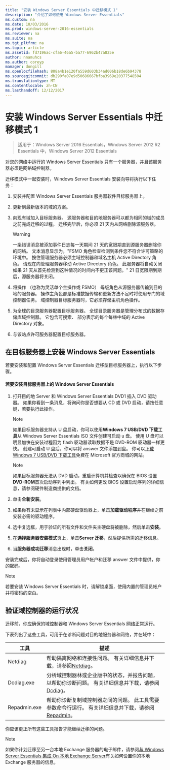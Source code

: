 ```yaml
---
title: "安装 Windows Server Essentials 中迁移模式 1"
description: "介绍了如何使用 Windows Server Essentials"
ms.custom: na
ms.date: 10/03/2016
ms.prod: windows-server-2016-essentials
ms.reviewer: na
ms.suite: na
ms.tgt_pltfrm: na
ms.topic: article
ms.assetid: fd7196ac-cfa6-46a5-ba77-6962b47a825e
author: nnamuhcs
ms.author: coreyp
manager: dongill
ms.openlocfilehash: 808a4b1e120fa559d603b34ad006b18de6b94378
ms.sourcegitcommit: db290fa07e9d50686667bfba3969e20377548504
ms.translationtype: MT
ms.contentlocale: zh-CN
ms.lasthandoff: 12/12/2017
---
```

# <a name="install-windows-server-essentials-in-migration-mode1"></a>安装 Windows Server Essentials 中迁移模式 1

>适用于：Windows Server 2016 Essentials，Windows Server 2012 R2 Essentials 中，Windows Server 2012 Essentials

对您的网络中运行的 Windows Server Essentials 只有一个服务器，并且该服务器必须是网络域控制器。  
  
 迁移模式中一起安装时，Windows Server Essentials 安装向导将执行以下任务：  
  
1.  安装并配置 Windows Server Essentials 服务器软件目标服务器上。  
  
2.  更新到最新版本的域的方案。  
  
3.  向现有域加入目标服务器。 源服务器和目的地服务器可以都为相同的域的成员之前完成迁移的过程。 迁移完毕后，你必须 21 天内从网络删除源服务器。  
  
    > [!WARNING]
    >  一条错误消息被添加事件日志每一天期间 21 天的宽限期直到源服务器删除你的网络。 文本消息显示为，"FSMO 角色检查检测到条件您不符合许可策略的环境中。 按住管理服务器必须主域控制器和域名主机 Active Directory 角色。 请现在向管理服务器移动 Active Directory 角色。 此服务器将自动关闭如果 21 天从首先检测到这种情况的时间内不更正该问题。" 21 日宽限期到期后，源服务器将关闭。  
  
4.  将操作 （也称为灵活单个主操作或 FSMO） 母版角色从源服务器传输到目的地的服务器。 操作主角色都是标准数据传输和更新方法不足时将使用专门的域控制器任务。 域控制器目标服务器时，它必须存储主机角色操作。  
  
5.  为全球的目录服务器配置目标服务器。 全球目录服务器是管理分布式的数据存储库域控制器。 它包含可搜索、 部分表示的每个每林中域的 Active Directory 对象。  
  
6.  与该站点许可服务器配置目标服务器。  
  
##  <a name="BKMK_Install"></a>在目标服务器上安装 Windows Server Essentials  
 若要安装和配置 Windows Server Essentials 迁移型目标服务器上，执行以下步骤。  
  
#### <a name="to-install-windows-server-essentials-on-the-destination-server"></a>若要安装目标服务器上的 Windows Server Essentials  
  
1.  打开目的地 Server 和 Windows Server Essentials DVD1 插入 DVD 驱动器。 如果你看到一条消息，将询问你是否想要从 CD 或 DVD 启动，请按任意键，若要执行此操作。  
  
    > [!NOTE]
    >  如果目标服务器支持从 U 盘启动，你可以使用**Windows 7 USB/DVD 下载工具**从 Windows Server Essentials ISO 文件创建可启动 u 盘。 使用 U 盘可以明显加快在安装过程因为 flash 驱动器读取数据不是 DVD-ROM 驱动器一样更快。 创建可启动 U 盘后，你可以将 answer 文件添加到盘。 你可以[下载 Windows 7 USB/DVD 下载工具](https://go.microsoft.com/fwlink/p/?LinkId=248282)免费在 Microsoft 官方商城的网站。  
  
    > [!NOTE]
    >  如果目标服务器无法从 DVD 启动，重启计算机并检查以确保在 BIOS 设置**DVD-ROM**首次启动序列中列出。 有关如何更改 BIOS 设置启动序列的详细信息，请参阅硬件制造商提供的文档。  
  
2.  单击**全新安装**。  
  
3.  如果你有未显示在列表中内部硬盘驱动器上，单击**加载驱动程序**并在继续之前安装必需的驱动程序。  
  
4.  选中复选框，用于验证的所有文件和文件夹主硬盘将被删除，然后单击**安装**。  
  
5.  在**选择服务器安装模式**页上，单击**Server 迁移**，然后提供所需的迁移信息。  
  
6.  当**服务器成功迁移**消息出现时，单击**关闭**。  
  
 安装完成后，你将自动登录使用管理员用户帐户和迁移 answer 文件中提供，你的密码。  
  
> [!NOTE]
>  若要安装 Windows Server Essentials 时，请解锁桌面，使用内置的管理员帐户并将密码的空白。  
  
##  <a name="BKMK_VerifyTheHealthOfDC"></a>验证域控制器的运行状况  
 迁移前，你应确保的域控制器和 Windows Server Essentials 网络正常运行。  
  
 下表列出了这些工具，可用于在诊断问题对目的地服务器和网络，并在域中：  
  
|工具|描述|  
|----------|-----------------|  
|Netdiag|帮助隔离网络和连接性问题。 有关详细信息并下载，请参阅[Netdiag](https://go.microsoft.com/fwlink/?LinkId=217388)。|  
|Dcdiag.exe|分析域控制器林或企业版中的状态，并报告问题，以帮助你诊断问题。 有关详细信息并下载，请参阅[Dcdiag](https://go.microsoft.com/fwlink/?LinkId=217389)。|  
|Repadmin.exe|帮助你诊断复制域控制器之间的问题。 此工具需要参数命令行运行。 有关详细信息并下载，请参阅[Repadmin](https://go.microsoft.com/fwlink/?LinkId=217387)。|  
  
 你应该更正所有这些工具报告才能继续迁移的问题。  
  
> [!NOTE]
>  如果你计划迁移至另一台本地 Exchange 服务器的电子邮件，请参阅[与 Windows Server Essentials 集成 On 本地 Exchange Server](../manage/Integrate-an-On-Premises-Exchange-Server-with-Windows-Server-Essentials.md)有关如何设置你的本地 Exchange 服务器的信息。
